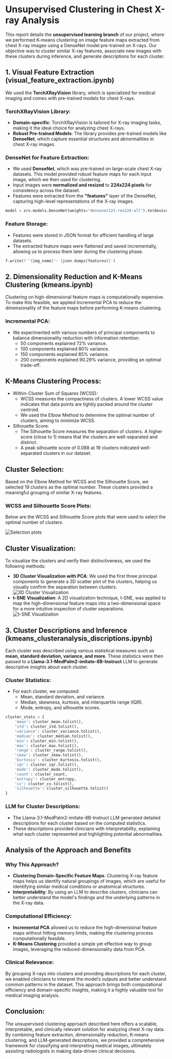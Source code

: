 # Unsupervised Clustering in Chest X-ray Analysis

This report details the **unsupervised learning branch** of our project, where we performed K-means clustering on image feature maps extracted from chest X-ray images using a DenseNet model pre-trained on X-rays. Our objective was to cluster similar X-ray features, associate new images with these clusters during inference, and generate descriptions for each cluster.

## 1. Visual Feature Extraction (visual_feature_extraction.ipynb)

We used the **TorchXRayVision** library, which is specialized for medical imaging and comes with pre-trained models for chest X-rays. 

### TorchXRayVision Library:
- **Domain-specific**: TorchXRayVision is tailored for X-ray imaging tasks, making it the ideal choice for analyzing chest X-rays.
- **Robust Pre-trained Models**: The library provides pre-trained models like **DenseNet**, which capture essential structures and abnormalities in chest X-ray images.

### DenseNet for Feature Extraction:
- We used **DenseNet**, which was pre-trained on large-scale chest X-ray datasets. This model provided robust feature maps for each input image, which we then used for clustering.
- Input images were **normalized and resized** to **224x224 pixels** for consistency across the dataset.
- Features were extracted from the **"features"** layer of the DenseNet, capturing high-level representations of the X-ray images.

```python
model = xrv.models.DenseNet(weights="densenet121-res224-all").to(device)
```
### Feature Storage:
- Features were stored in JSON format for efficient handling of large datasets.
- The extracted feature maps were flattened and saved incrementally, allowing us to process them later during the clustering phase.

```python
f.write(f'"{img_name}": {json.dumps(features)}')
```

## 2. Dimensionality Reduction and K-Means Clustering (kmeans.ipynb)
Clustering on high-dimensional feature maps is computationally expensive. To make this feasible, we applied Incremental PCA to reduce the dimensionality of the feature maps before performing K-means clustering.

### Incremental PCA:
- We experimented with various numbers of principal components to balance dimensionality reduction with information retention:
    - 50 components explained 72% variance.
    - 100 components explained 80% variance.
    - 150 components explained 85% variance.
    - 200 components explained 90.29% variance, providing an optimal trade-off.

## K-Means Clustering Process:
- Within-Cluster Sum of Squares (WCSS):
    - WCSS measures the compactness of clusters. A lower WCSS value indicates that data points are tightly packed around the cluster centroid.
    - We used the Elbow Method to determine the optimal number of clusters, aiming to minimize WCSS.
- Silhouette Score:
    - The Silhouette Score measures the separation of clusters. A higher score (close to 1) means that the clusters are well-separated and distinct.
    - A peak silhouette score of 0.088 at 19 clusters indicated well-separated clusters in our dataset.

## Cluster Selection:
Based on the Elbow Method for WCSS and the Silhouette Score, we selected 19 clusters as the optimal number. These clusters provided a meaningful grouping of similar X-ray features.

### WCSS and Silhouette Score Plots:
Below are the WCSS and Silhouette Score plots that were used to select the optimal number of clusters.

![Selection plots](./plots/scores.png)

## Cluster Visualization:
To visualize the clusters and verify their distinctiveness, we used the following methods:
- **3D Cluster Visualization with PCA**: We used the first three principal components to generate a 3D scatter plot of the clusters, helping us visually confirm the separation between clusters.
![3D Cluster Visualization](./plots/3d_cluster_visualization.png)
- **t-SNE Visualization**: A 2D visualization technique, t-SNE, was applied to map the high-dimensional feature maps into a two-dimensional space for a more intuitive inspection of cluster separations.
![t-SNE Visualization](./plots/tsne_visualization.png)

## 3. Cluster Descriptions and Inference (kmeans_clusteranalysis_discriptions.ipynb)
Each cluster was described using various statistical measures such as **mean, standard deviation, variance, and more**. These statistics were then passed to a **Llama-3.1-MedPalm2-imitate-8B-Instruct** LLM to generate descriptive insights about each cluster.

### Cluster Statistics:
- For each cluster, we computed:
    - Mean, standard deviation, and variance.
    - Median, skewness, kurtosis, and interquartile range (IQR).
    - Mode, entropy, and silhouette scores.

```python
cluster_stats = {
    'mean': cluster_mean.tolist(),
    'std': cluster_std.tolist(),
    'variance': cluster_variance.tolist(),
    'median': cluster_median.tolist(),
    'min': cluster_min.tolist(),
    'max': cluster_max.tolist(),
    'range': cluster_range.tolist(),
    'skew': cluster_skew.tolist(),
    'kurtosis': cluster_kurtosis.tolist(),
    'iqr': cluster_iqr.tolist(),
    'mode': cluster_mode.tolist(),
    'count': cluster_count,
    'entropy': cluster_entropy,
    'cv': cluster_cv.tolist(),
    'silhouette': cluster_silhouette.tolist()
}
```

### LLM for Cluster Descriptions:
- The Llama-3.1-MedPalm2-imitate-8B-Instruct LLM generated detailed descriptions for each cluster based on the computed statistics.
- These descriptions provided clinicians with interpretability, explaining what each cluster represented and highlighting potential abnormalities.

## Analysis of the Approach and Benefits
### Why This Approach?

- **Clustering Domain-Specific Feature Maps**: Clustering X-ray feature maps helps us identify natural groupings of images, which are useful for identifying similar medical conditions or anatomical structures.
- **Interpretability**: By using an LLM to describe clusters, clinicians can better understand the model's findings and the underlying patterns in the X-ray data.

### Computational Efficiency:
- **Incremental PCA** allowed us to reduce the high-dimensional feature maps without hitting memory limits, making the clustering process computationally feasible.
- **K-Means Clustering** provided a simple yet effective way to group images, leveraging the reduced-dimensionality data from PCA.

### Clinical Relevance:
By grouping X-rays into clusters and providing descriptions for each cluster, we enabled clinicians to interpret the model’s outputs and better understand common patterns in the dataset. This approach brings both computational efficiency and domain-specific insights, making it a highly valuable tool for medical imaging analysis.

## Conclusion:
The unsupervised clustering approach described here offers a scalable, interpretable, and clinically relevant solution for analyzing chest X-ray data. By combining feature extraction, dimensionality reduction, K-means clustering, and LLM-generated descriptions, we provided a comprehensive framework for classifying and interpreting medical images, ultimately assisting radiologists in making data-driven clinical decisions.





